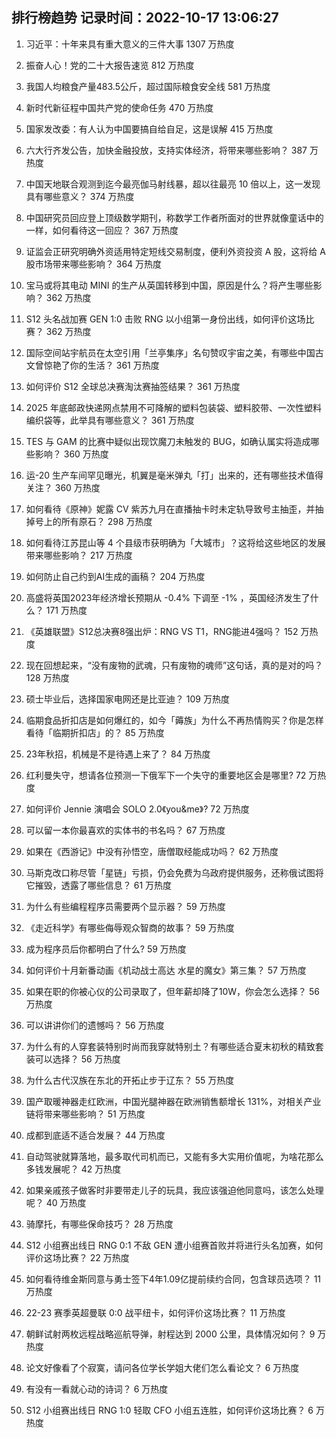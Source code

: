 
## 排行榜趋势 记录时间：2022-10-17 13:06:27
  
  1. 习近平：十年来具有重大意义的三件大事 1307 万热度
    
  2. 振奋人心！党的二十大报告速览 812 万热度
    
  3. 我国人均粮食产量483.5公斤，超过国际粮食安全线 581 万热度
    
  4. 新时代新征程中国共产党的使命任务 470 万热度
    
  5. 国家发改委：有人认为中国要搞自给自足，这是误解 415 万热度
    
  6. 六大行齐发公告，加快金融投放，支持实体经济，将带来哪些影响？ 387 万热度
    
  7. 中国天地联合观测到迄今最亮伽马射线暴，超以往最亮 10 倍以上，这一发现具有哪些意义？ 374 万热度
    
  8. 中国研究员回应登上顶级数学期刊，称数学工作者所面对的世界就像童话中的一样，如何看待这一回应？ 367 万热度
    
  9. 证监会正研究明确外资适用特定短线交易制度，便利外资投资 A 股，这将给 A 股市场带来哪些影响？ 364 万热度
    
  10. 宝马或将其电动 MINI 的生产从英国转移到中国，原因是什么？将产生哪些影响？ 362 万热度
    
  11. S12 头名战加赛 GEN 1:0 击败 RNG 以小组第一身份出线，如何评价这场比赛？ 362 万热度
    
  12. 国际空间站宇航员在太空引用「兰亭集序」名句赞叹宇宙之美，有哪些中国古文曾惊艳了你的生活？ 361 万热度
    
  13. 如何评价 S12 全球总决赛淘汰赛抽签结果？ 361 万热度
    
  14. 2025 年底邮政快递网点禁用不可降解的塑料包装袋、塑料胶带、一次性塑料编织袋等，此举具有哪些意义？ 361 万热度
    
  15. TES 与 GAM 的比赛中疑似出现饮魔刀未触发的 BUG，如确认属实将造成哪些影响？ 360 万热度
    
  16. 运-20 生产车间罕见曝光，机翼是毫米弹丸「打」出来的，还有哪些技术值得关注？ 360 万热度
    
  17. 如何看待《原神》妮露 CV 紫苏九月在直播抽卡时未定轨导致号主抽歪，并抽掉号上的所有原石？ 298 万热度
    
  18. 如何看待江苏昆山等 4 个县级市获明确为「大城市」？这将给这些地区的发展带来哪些影响？ 217 万热度
    
  19. 如何防止自己约到AI生成的画稿？ 204 万热度
    
  20. 高盛将英国2023年经济增长预期从 -0.4% 下调至 -1% ，英国经济发生了什么？ 171 万热度
    
  21. 《英雄联盟》S12总决赛8强出炉：RNG VS T1，RNG能进4强吗？ 152 万热度
    
  22. 现在回想起来，“没有废物的武魂，只有废物的魂师”这句话，真的是对的吗？ 128 万热度
    
  23. 硕士毕业后，选择国家电网还是比亚迪？ 109 万热度
    
  24. 临期食品折扣店是如何爆红的，如今「薅族」为什么不再热情购买？你是怎样看待「临期折扣店」的？ 85 万热度
    
  25. 23年秋招，机械是不是待遇上来了？ 84 万热度
    
  26. 红利曼失守，想请各位预测一下俄军下一个失守的重要地区会是哪里? 72 万热度
    
  27. 如何评价 Jennie 演唱会 SOLO 2.0《you&me》? 72 万热度
    
  28. 可以留一本你最喜欢的实体书的书名吗？ 67 万热度
    
  29. 如果在《西游记》中没有孙悟空，唐僧取经能成功吗？ 62 万热度
    
  30. 马斯克改口称尽管「星链」亏损，仍会免费为乌政府提供服务，还称俄试图将它摧毁，透露了哪些信息？ 61 万热度
    
  31. 为什么有些编程程序员需要两个显示器？ 59 万热度
    
  32. 《走近科学》有哪些侮辱观众智商的故事？ 59 万热度
    
  33. 成为程序员后你都明白了什么? 59 万热度
    
  34. 如何评价十月新番动画《机动战士高达 水星的魔女》第三集？ 57 万热度
    
  35. 如果在职的你被心仪的公司录取了，但年薪却降了10W，你会怎么选择？ 56 万热度
    
  36. 可以讲讲你们的遗憾吗？ 56 万热度
    
  37. 为什么有的人穿套装特别时尚而我穿就特别土？有哪些适合夏末初秋的精致套装可以选择？ 56 万热度
    
  38. 为什么古代汉族在东北的开拓止步于辽东？ 55 万热度
    
  39. 国产取暖神器走红欧洲，中国光腿神器在欧洲销售额增长 131%，对相关产业链将带来哪些影响？ 51 万热度
    
  40. 成都到底适不适合发展？ 44 万热度
    
  41. 自动驾驶就算落地，最多取代司机而已，又能有多大实用价值呢，为啥花那么多钱发展呢？ 42 万热度
    
  42. 如果亲戚孩子做客时非要带走儿子的玩具，我应该强迫他同意吗，该怎么处理呢？ 40 万热度
    
  43. 骑摩托，有哪些保命技巧？ 28 万热度
    
  44. S12 小组赛出线日 RNG 0:1 不敌 GEN 遭小组赛首败并将进行头名加赛，如何评价这场比赛？ 22 万热度
    
  45. 如何看待维金斯同意与勇士签下4年1.09亿提前续约合同，包含球员选项？ 11 万热度
    
  46. 22-23 赛季英超曼联 0:0 战平纽卡，如何评价这场比赛？ 11 万热度
    
  47. 朝鲜试射两枚远程战略巡航导弹，射程达到 2000 公里，具体情况如何？ 9 万热度
    
  48. 论文好像看了个寂寞，请问各位学长学姐大佬们怎么看论文？ 6 万热度
    
  49. 有没有一看就心动的诗词？ 6 万热度
    
  50. S12 小组赛出线日 RNG 1:0 轻取 CFO 小组五连胜，如何评价这场比赛？ 6 万热度
    